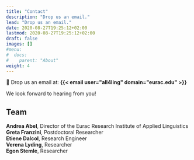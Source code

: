 ```yaml
---
title: "Contact"
description: "Drop us an email."
lead: "Drop us an email."
date: 2020-08-27T19:25:12+02:00
lastmod: 2020-08-27T19:25:12+02:00
draft: false
images: []
#menu:
#  docs:
#    parent: "About"
weight: 4
---
```


📧 Drop us an email at: <strong>{{< email user="all4ling" domain="eurac.edu" >}}</strong>

We look forward to hearing from you!

## Team

<strong>Andrea Abel</strong>, Director of the Eurac Research Institute of Applied Linguistics<br />
<strong>Greta Franzini</strong>, Postdoctoral Researcher<br />
<strong>Etiene Dalcol</strong>, Research Engineer<br />
<strong>Verena Lyding</strong>, Researcher<br />
<strong>Egon Stemle</strong>, Researcher
